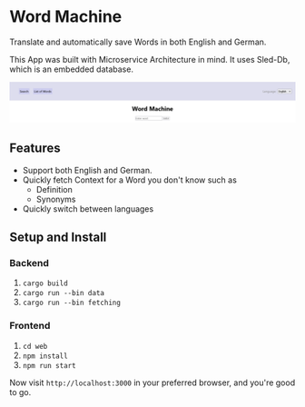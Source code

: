 # Word Machine

Translate and automatically save Words in both English and German.

This App was built with Microservice Architecture in mind. It uses Sled-Db, which is an embedded database.

![homepage](./docs/img/homepage.png)

## Features

- Support both English and German.
- Quickly fetch Context for a Word you don't know such as
   - Definition
   - Synonyms
- Quickly switch between languages

## Setup and Install

### Backend

1. `cargo build`
2. `cargo run --bin data`
3. `cargo run --bin fetching`

### Frontend

1. `cd web`
2. `npm install`
3. `npm run start`

Now visit `http://localhost:3000` in your preferred browser, and you're good to go.
